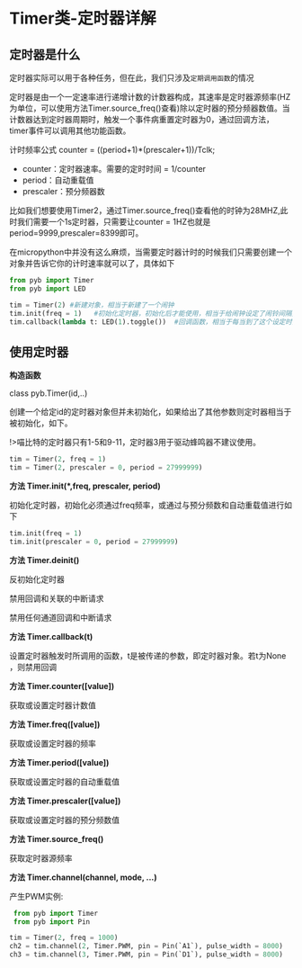 # Timer类-定时器详解

## 定时器是什么

定时器实际可以用于各种任务，但在此，我们只涉及`定期调用函数`的情况  

定时器是由一个一定速率进行递增计数的计数器构成，其速率是定时器源频率(HZ为单位，可以使用方法Timer.source_freq()查看)除以定时器的预分频器数值。当计数器达到定时器周期时，触发一个事件病重置定时器为0，通过回调方法，timer事件可以调用其他功能函数。 

计时频率公式
counter = ((period+1)*(prescaler+1))/Tclk; 
- counter：定时器速率。需要的定时时间 = 1/counter
- period：自动重载值
- prescaler：预分频器数 

比如我们想要使用Timer2，通过Timer.source_freq()查看他的时钟为28MHZ,此时我们需要一个1s定时器，只需要让counter = 1HZ也就是period=9999,prescaler=8399即可。  

在micropython中并没有这么麻烦，当需要定时器计时的时候我们只需要创建一个对象并告诉它你的计时速率就可以了，具体如下  

```python
from pyb import Timer 
from pyb import LED

tim = Timer(2) #新建对象，相当于新建了一个闹钟
tim.init(freq = 1)   #初始化定时器，初始化后才能使用，相当于给闹钟设定了闹铃间隔并开始计时
tim.callback(lambda t: LED(1).toggle())  #回调函数，相当于每当到了这个设定时间，就响一次铃
```

## 使用定时器

**构造函数**  

class pyb.Timer(id,..)

创建一个给定id的定时器对象但并未初始化，如果给出了其他参数则定时器相当于被初始化，如下。

!>喵比特的定时器只有1-5和9-11，定时器3用于驱动蜂鸣器不建议使用。 

```python
tim = Timer(2, freq = 1)
tim = Timer(2, prescaler = 0, period = 27999999)
``` 

**方法 Timer.init(*,freq, prescaler, period)**

初始化定时器，初始化必须通过freq频率，或通过与预分频数和自动重载值进行如下 


```python
tim.init(freq = 1)
tim.init(prescaler = 0, period = 27999999) 

```

**方法 Timer.deinit()** 

反初始化定时器  

禁用回调和关联的中断请求 

禁用任何通道回调和中断请求  

**方法 Timer.callback(t)**  

设置定时器触发时所调用的函数，t是被传递的参数，即定时器对象。若t为None ，则禁用回调  

**方法 Timer.counter([value])**  

获取或设置定时器计数值  

**方法 Timer.freq([value])**   

获取或设置定时器的频率

**方法 Timer.period([value])**  

获取或设置定时器的自动重载值  

**方法 Timer.prescaler([value])**  

获取或设置定时器的预分频数值  

**方法 Timer.source_freq()**  

获取定时器源频率

**方法 Timer.channel(channel, mode, ...)**  

产生PWM实例:  

```python
 from pyb import Timer
 from pyb import Pin

tim = Timer(2, freq = 1000) 
ch2 = tim.channel(2, Timer.PWM, pin = Pin(`A1`), pulse_width = 8000) 
ch3 = tim.channel(3, Timer.PWM, pin = Pin(`D1`), pulse_width = 8000) 

 
```





